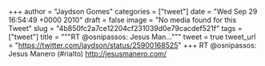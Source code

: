 
+++
author = "Jaydson Gomes"
categories = ["tweet"]
date = "Wed Sep 29 16:54:49 +0000 2010"
draft = false
image = "No media found for this Tweet"
slug = "4b850fc2a7ce12204cf231039d0e79cacdef521f"
tags = ["tweet"]
title = """RT @osnipassos: Jesus Man..."""
tweet = true
tweet_url = "https://twitter.com/jaydson/status/25900168525"
+++
RT @osnipassos: Jesus Manero (#rialto) http://jesusmanero.com/
